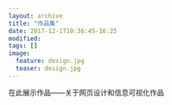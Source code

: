 ```yaml
---
layout: archive
title: "作品集"
date: 2017-12-1T10:36:45-16:25
modified:
tags: []
image: 
  feature: design.jpg
  teaser: design.jpg
---
```


在此展示作品——关于网页设计和信息可视化作品
